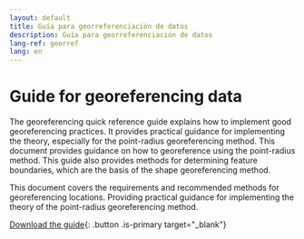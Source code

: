```yaml
---
layout: default
title: Guía para georreferenciación de datos
description: Guía para georreferenciación de datos
lang-ref: georref
lang: en
---
```


# Guide for georeferencing data

The georeferencing quick reference guide explains how to implement good georeferencing practices. It provides practical guidance for implementing the theory, especially for the point-radius georeferencing method. This document provides guidance on how to georeference using the point-radius method. This guide also provides methods for determining feature boundaries, which are the basis of the shape georeferencing method. 

This document covers the requirements and recommended methods for georeferencing locations. Providing practical guidance for implementing the theory of the point-radius georeferencing method.

[Download the guide](https://docs.gbif.org/georeferencing-quick-reference-guide/1.0/en/georeferencing-quick-reference-guide.en.pdf){: .button .is-primary target="_blank"}